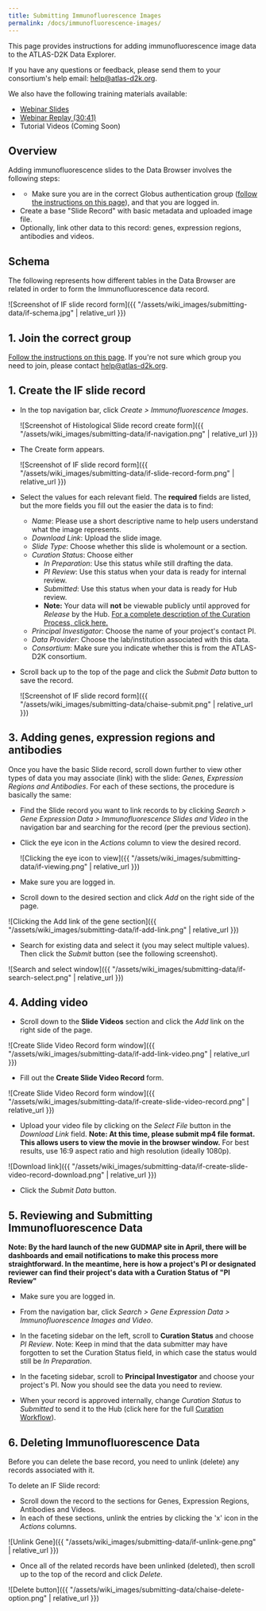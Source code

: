 ```yaml
---
title: Submitting Immunofluorescence Images
permalink: /docs/immunofluorescence-images/
---
```



This page provides instructions for adding immunofluorescence image data to the ATLAS-D2K Data Explorer.

If you have any questions or feedback, please send them to your consortium's help email: [help@atlas-d2k.org](mailto:help@atlas-d2k.org).

We also have the following training materials available:
* [Webinar Slides](/assets/slides/GUDMAP-RBK-12132017-data_submission_workshop-if.pptx?raw=true)
* [Webinar Replay (30:41)](https://youtu.be/UrG8vnBE1YQ)
* Tutorial Videos (Coming Soon)

<a name="overview"/>

## Overview

Adding immunofluorescence slides to the Data Browser involves the following steps:

* * Make sure you are in the correct Globus authentication group ([follow the instructions on this page](accessing-gudmap-and-rbk-resources/)), and that you are logged in.
* Create a base "Slide Record" with basic metadata and uploaded image file.
* Optionally, link other data to this record: genes, expression regions, antibodies and videos.

<div class="page-break"></div>

<a name="schema"/>

## Schema

The following represents how different tables in the Data Browser are related in order to form the Immunofluorescence data record.

![Screenshot of IF slide record form]({{ "/assets/wiki_images/submitting-data/if-schema.jpg" | relative_url }})

<a name="globus"/>

## 1. Join the correct group

[Follow the instructions on this page](accessing-gudmap-and-rbk-resources/). If you're not sure which group you need to join, please contact [help@atlas-d2k.org](help@atlas-d2k.org).


<div class="page-break"></div>

<a name="create-slide"/>

## 1. Create the IF slide record

* In the top navigation bar, click _Create > Immunofluorescence Images_.

    ![Screenshot of Histological Slide record create form]({{ "/assets/wiki_images/submitting-data/if-navigation.png" | relative_url }})

<div class="page-break"></div>

*  The Create form appears.

    ![Screenshot of IF slide record form]({{ "/assets/wiki_images/submitting-data/if-slide-record-form.png" | relative_url }})

  <div class="page-break"></div>

  * Select the values for each relevant field. The **required** fields are listed, but the more fields you fill out the easier the data is to find:
    * _Name_: Please use a short descriptive name to help users understand what the image represents.
    * _Download Link_: Upload the slide image.
    * _Slide Type_: Choose whether this slide is wholemount or a section.
    * _Curation Status_: Choose either
      * _In Preparation_: Use this status while still drafting the data.
      * _PI Review_: Use this status when your data is ready for internal review.
      * _Submitted_: Use this status when your data is ready for Hub review.
      * **Note:** Your data will **not** be viewable publicly until approved for _Release_ by the Hub. [For a complete description of the Curation Process, click here.](/docs/curation-workflow)
    * _Principal Investigator_: Choose the name of your project's contact PI.
    * _Data Provider_: Choose the lab/institution associated with this data.
    * _Consortium_: Make sure you indicate whether this is from the ATLAS-D2K consortium.

* Scroll back up to the top of the page and click the _Submit Data_ button to save the record.

    ![Screenshot of IF slide record form]({{ "/assets/wiki_images/submitting-data/chaise-submit.png" | relative_url }})


<div class="page-break"></div>

<a name="antibodies-genes"/>

## 3. Adding genes, expression regions and antibodies

Once you have the basic Slide record, scroll down further to view other types of data you may associate (link) with the slide: _Genes, Expression Regions and Antibodies_. For each of these sections, the procedure is basically the same:

* Find the Slide record you want to link records to by clicking _Search > Gene Expression Data > Immunofluorescence Slides and Video_ in the navigation bar and searching for the record (per the previous section).

* Click the eye icon in the _Actions_ column to view the desired record.

  ![Clicking the eye icon to view]({{ "/assets/wiki_images/submitting-data/if-viewing.png" | relative_url }})

* Make sure you are logged in.
* Scroll down to the desired section and click _Add_ on the right side of the page.

![Clicking the Add link of the gene section]({{ "/assets/wiki_images/submitting-data/if-add-link.png" | relative_url }})

* Search for existing data and select it (you may select multiple values). Then click the _Submit_ button (see the following screenshot).

![Search and select window]({{ "/assets/wiki_images/submitting-data/if-search-select.png" | relative_url }})

<div class="page-break"></div>

<a name="video"/>

## 4. Adding video

* Scroll down to the **Slide Videos** section and click the _Add_ link on the right side of the page.

![Create Slide Video Record form window]({{ "/assets/wiki_images/submitting-data/if-add-link-video.png" | relative_url }})

* Fill out the **Create Slide Video Record** form.

![Create Slide Video Record form window]({{ "/assets/wiki_images/submitting-data/if-create-slide-video-record.png" | relative_url }})

* Upload your video file by clicking on the _Select File_ button in the _Download Link_ field. **Note: At this time, please submit mp4 file format. This allows users to view the movie in the browser window.** For best results, use 16:9 aspect ratio and high resolution (ideally 1080p).

![Download link]({{ "/assets/wiki_images/submitting-data/if-create-slide-video-record-download.png" | relative_url }})


* Click the _Submit Data_ button.


<div class="page-break"></div>
<a name="reviewing-submitting"/>

## 5. Reviewing and Submitting Immunofluorescence Data

**Note: By the hard launch of the new GUDMAP site in April, there will be dashboards and email notifications to make this process more straightforward. In the meantime, here is how a project's PI or designated reviewer can find their project's data with a Curation Status of "PI Review"**

* Make sure you are logged in.

* From the navigation bar, click _Search > Gene Expression Data > Immunofluorescence Images and Video_.

* In the faceting sidebar on the left, scroll to **Curation Status** and choose _PI Review_. Note: Keep in mind that the data submitter may have forgotten to set the Curation Status field, in which case the status would still be _In Preparation_.

* In the faceting sidebar, scroll to **Principal Investigator** and choose your project's PI. Now you should see the data you need to review.

* When your record is approved internally, change _Curation Status_ to _Submitted_ to send it to the Hub (click here for the full [Curation Workflow](/docs/curation-workflow)).

<div class="page-break"></div>

<a name="delete"/>

## 6. Deleting Immunofluorescence Data

Before you can delete the base record, you need to unlink (delete) any records associated with it.

To delete an IF Slide record:

* Scroll down the record to the sections for Genes, Expression Regions, Antibodies and Videos.
* In each of these sections, unlink the entries by clicking the 'x' icon in the _Actions_ columns.

![Unlink Gene]({{ "/assets/wiki_images/submitting-data/if-unlink-gene.png" | relative_url }})

* Once all of the related records have been unlinked (deleted), then scroll up to the top of the record and click _Delete_.

![Delete button]({{ "/assets/wiki_images/submitting-data/chaise-delete-option.png" | relative_url }})
